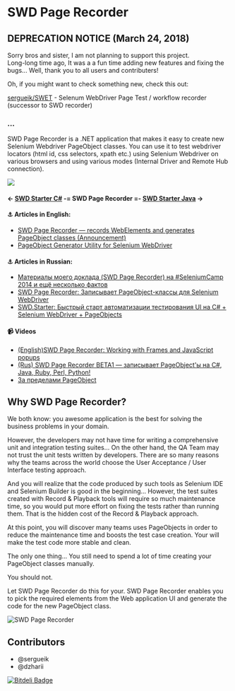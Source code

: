 SWD Page Recorder
=================

## DEPRECATION NOTICE (March 24, 2018)

Sorry bros and sister, I am not planning to support this project.  
Long-long time ago, It was a a fun time adding new features and fixing the bugs... 
Well, thank you to all users and contributers! 

Oh, if you might want to check something new, check this out: 

[sergueik/SWET](https://github.com/sergueik/SWET) - Selenum WebDriver Page Test / workflow recorder (successor to SWD recorder)

### ...

SWD Page Recorder is a .NET application that makes it easy to create new Selenium Webdriver PageObject classes. 
You can use it to test webdriver locators (html id, css selectors, xpath etc.) using Selenium Webdriver on various 
browsers and using various modes (Internal Driver and Remote Hub connection).

[![](https://cloud.githubusercontent.com/assets/36020/9678504/f36d753c-529a-11e5-9710-1d02c81c9fcb.png)](https://www.youtube.com/watch?v=MSl1XO7eWic)

#### ← [SWD Starter C#](https://github.com/dzharii/SWD.Starter) -= SWD Page Recorder =- [SWD Starter Java](https://github.com/dzharii/Swd.StarterJ)  →

#### :anchor: Articles in English:

* [SWD Page Recorder &mdash; records WebElements and generates PageObject classes (Announcement)](https://groups.google.com/d/msg/selenium-users/epneoHaOymk/MjjhyoBcUf4J)
* [PageObject Generator Utility for Selenium WebDriver](http://unmesh.me/2013/08/29/pageobject-generator-utility-for-selenium-webdriver/)

#### :anchor: Articles in Russian:

* [Материалы моего доклада (SWD Page Recorder) на #SeleniumCamp 2014 и ещё несколько фактов]( http://blog.zhariy.com/2014/02/swd-page-recorder-seleniumcamp-2014.html)
* [SWD Page Recorder: Записывает PageObject-классы для Selenium WebDriver]( http://habrahabr.ru/post/191802/)
* [SWD.Starter: Быстрый старт автоматизации тестирования UI на C# + Selenium WebDriver + PageObjects]( http://habrahabr.ru/post/208822/)


#### :video_camera: Videos

* [(English)SWD Page Recorder: Working with Frames and JavaScript popups]( https://www.youtube.com/watch?v=C4jnX0PF_mc)
* [(Rus) SWD Page Recorder BETA1 &mdash; записывает PageObject'ы на C#, Java, Ruby, Perl, Python!]( https://www.youtube.com/watch?v=4Md_kC4Fdpg)
* [За пределами PageObject](http://blog.zhariy.com/2013/02/atdays-pageobject.html)



Why SWD Page Recorder?
----------------------
We both know: you awesome application is the best for solving the business problems in your domain.   
  
However, the developers may not have time for writing a comprehensive unit and integration testing suites… On the other hand, the QA Team may not trust the unit tests written by developers. There are so many reasons why the teams across the world choose the User Acceptance / User Interface testing approach.   
  
And you will realize that the code produced by such tools as Selenium IDE and Selenium Builder is good in the beginning…  However, the test suites created with Record & Playback tools will require so much maintenance time, so you would put more effort on fixing the tests rather than running them. That is the hidden cost of the Record & Playback approach.   
  
At this point, you will discover many teams uses PageObjects in order to reduce the maintenance time and boosts the test case creation. Your will make the test code more stable and clean.  
 
The only one thing... You still need to spend a lot of time creating your PageObject classes manually.   
  
You should not.   
   
Let SWD Page Recorder do this for your. SWD Page Recorder enables you to pick the required elements from the Web application UI and generate the code for the new PageObject class.   


![SWD Page Recorder](https://raw.githubusercontent.com/dzharii/swd-recorder/master/articles/04-inro-features-readme.md/pagerecorder.png)

Contributors
-------------

* @sergueik
* @dzharii




[![Bitdeli Badge](https://d2weczhvl823v0.cloudfront.net/dzhariy/swd-recorder/trend.png)](https://bitdeli.com/free "Bitdeli Badge")
